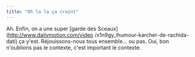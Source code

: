 ```yaml
---
title: "Oh la la ça craint"
---
```


Ah. Enfin, on a une super [garde des Sceaux](http://www.dailymotion.com/video
/x1n9gy_lhumour-karcher-de-rachida-dati) ça y'est. Réjouissons-nous tous
ensemble... ou pas. <cynisme>Oui, bon n'oublions pas le contexte, c'est
important le contexte.</cynisme>

